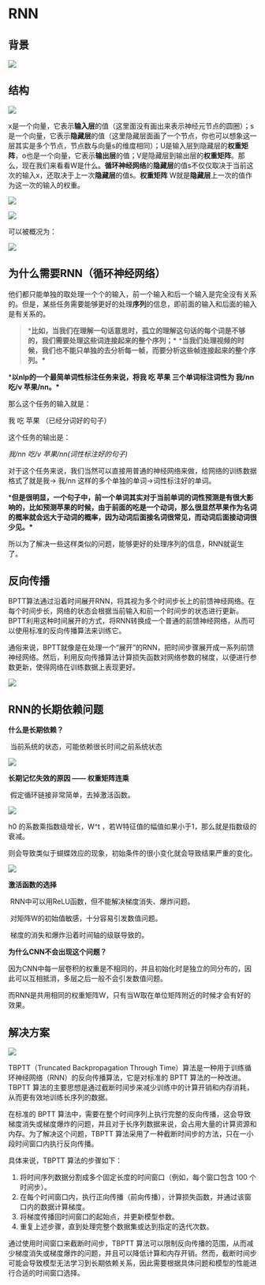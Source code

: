 # RNN

## 背景



![](Images/1.png)



## 结构



![](Images/2.webp) 

x是一个向量，它表示**输入层**的值（这里面没有画出来表示神经元节点的圆圈）；s是一个向量，它表示**隐藏层**的值（这里隐藏层面画了一个节点，你也可以想象这一层其实是多个节点，节点数与向量s的维度相同）；U是输入层到隐藏层的**权重矩阵**，o也是一个向量，它表示**输出层**的值；V是隐藏层到输出层的**权重矩阵**。那么，现在我们来看看W是什么。**循环神经网络**的**隐藏层**的值s不仅仅取决于当前这次的输入x，还取决于上一次**隐藏层**的值s。**权重矩阵** W就是**隐藏层**上一次的值作为这一次的输入的权重。



![](Images/3.webp)







![](Images/4.png)



可以被概况为：

![](Images/5.png)



## 为什么需要RNN（循环神经网络）

他们都只能单独的取处理一个个的输入，前一个输入和后一个输入是完全没有关系的。但是，某些任务需要能够更好的处理**序列**的信息，即前面的输入和后面的输入是有关系的。

> ***比如，当我们在理解一句话意思时，孤立的理解这句话的每个词是不够的，我们需要处理这些词连接起来的整个序列；\*** ***当我们处理视频的时候，我们也不能只单独的去分析每一帧，而要分析这些帧连接起来的整个序列。\***

***以nlp的一个最简单词性标注任务来说，将我 吃 苹果 三个单词标注词性为 我/nn 吃/v 苹果/nn。\***

那么这个任务的输入就是：

我 吃 苹果 （已经分词好的句子）

这个任务的输出是：

*我/nn 吃/v 苹果/nn(词性标注好的句子)*

对于这个任务来说，我们当然可以直接用普通的神经网络来做，给网络的训练数据格式了就是我-> 我/nn 这样的多个单独的单词->词性标注好的单词。

***但是很明显，一个句子中，前一个单词其实对于当前单词的词性预测是有很大影响的，比如预测苹果的时候，由于前面的吃是一个动词，那么很显然苹果作为名词的概率就会远大于动词的概率，因为动词后面接名词很常见，而动词后面接动词很少见。\***

所以为了解决一些这样类似的问题，能够更好的处理序列的信息，RNN就诞生了。





## 反向传播

BPTT算法通过沿着时间展开RNN，将其视为多个时间步长上的前馈神经网络。在每个时间步长，网络的状态会根据当前输入和前一个时间步的状态进行更新。BPTT利用这种时间展开的方式，将RNN转换成一个普通的前馈神经网络，从而可以使用标准的反向传播算法来训练它。

通俗来说，BPTT就像是在处理一个“展开”的RNN，把时间步骤展开成一系列前馈神经网络。然后，利用反向传播算法计算损失函数对网络参数的梯度，以便进行参数更新，使得网络在训练数据上表现更好。



![](Images/6.png)



## RNN的长期依赖问题

**什么是长期依赖？**

​    当前系统的状态，可能依赖很长时间之前系统状态

![](Images/7.png)

**长期记忆失效的原因 —— 权重矩阵连乘**

​    假定循环链接非常简单，去掉激活函数。



![](Images/8.png)

 h0 的系数乘指数级增长，W^t ，若W特征值的幅值如果小于1，那么就是指数级的衰减。

​    则会导致类似于蝴蝶效应的现象，初始条件的很小变化就会导致结果严重的变化。



![](Images/9.png)

**激活函数的选择**

​    RNN中可以用ReLU函数，但不能解决梯度消失、爆炸问题。

​    对矩阵W的初始值敏感，十分容易引发数值问题。

​    梯度的消失和爆炸沿着时间轴的级联导致的。



**为什么CNN不会出现这个问题？**

​    因为CNN中每一层卷积的权重是不相同的，并且初始化时是独立的同分布的，因此可以互相抵消，多层之后一般不会引发数值问题。

​    而RNN是共用相同的权重矩阵W，只有当W取在单位矩阵附近的时候才会有好的效果。





## 解决方案



![](Images/10.png)

TBPTT（Truncated Backpropagation Through Time）算法是一种用于训练循环神经网络（RNN）的反向传播算法，它是对标准的 BPTT 算法的一种改进。TBPTT 算法的主要思想是通过截断时间步来减少训练中的计算开销和内存消耗，从而更有效地训练长序列的数据。

在标准的 BPTT 算法中，需要在整个时间序列上执行完整的反向传播，这会导致梯度消失或梯度爆炸的问题，并且对于长序列数据来说，会占用大量的计算资源和内存。为了解决这个问题，TBPTT 算法采用了一种截断时间步的方法，只在一小段时间窗口内执行反向传播。

具体来说，TBPTT 算法的步骤如下：

1. 将时间序列数据分割成多个固定长度的时间窗口（例如，每个窗口包含 100 个时间步）。
2. 在每个时间窗口内，执行正向传播（前向传播），计算损失函数，并通过该窗口内的数据计算梯度。
3. 将梯度传播回时间窗口的起始点，并更新模型参数。
4. 重复上述步骤，直到处理完整个数据集或达到指定的迭代次数。

通过使用时间窗口来截断时间步，TBPTT 算法可以限制反向传播的范围，从而减少梯度消失或梯度爆炸的问题，并且可以降低计算和内存开销。然而，截断时间步可能会导致模型无法学习到长期依赖关系，因此需要根据具体问题和模型的性能进行合适的时间窗口选择。
